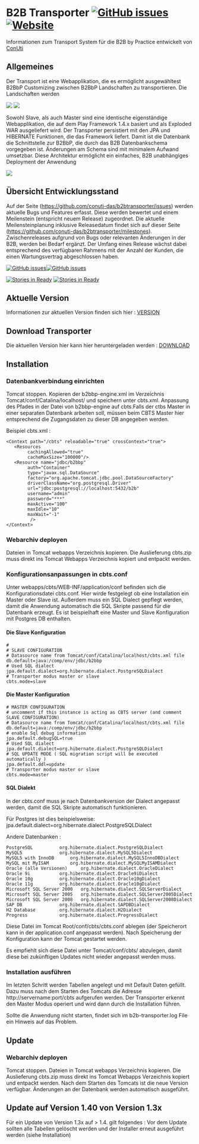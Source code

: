 # B2B Transporter [![GitHub issues](https://img.shields.io/github/release/conuti-das/b2btransporter.svg)](https://github.com/conuti-das/b2btransporter/blob/master/VERSION.md)  [![Website](https://img.shields.io/website-up-down-green-red/http/shields.io.svg?label=Download)](https://github.com/conuti-das/b2btransporter/blob/master/DOWNLOAD.md)




Informationen zum Transport System für die B2B by Practice entwickelt von [ConUti](http://conuti.de) 

## Allgemeines 

Der Transport ist eine Webapplikation, die es ermöglicht ausgewähltest B2BbP Customizing zwischen B2BbP Landschaften zu transportieren. Die Landschaften werden 

![](https://github.com/conuti-das/b2btransporter/blob/master/CBTS1.png)
![](https://github.com/conuti-das/b2btransporter/blob/master/CBTS2.png)

Sowohl Slave, als auch Master sind eine identische eigenständige Webapplikation, die auf dem Play Framework 1.4.x basiert und als Exploded WAR ausgeliefert wird. Der Transporter persistiert mit den JPA und HIBERNATE Funktionen, die das Framework liefert. Damit ist die Datenbank die Schnittstelle zur B2BbP, die durch das B2B Datenbankschema vorgegeben ist. Änderungen am Schema sind mit minimalem Aufwand umsetzbar. Diese Architektur ermöglicht ein einfaches, B2B unabhängiges Deployment der Anwendung

![](https://github.com/conuti-das/b2btransporter/blob/master/CBTS3.png)

## Übersicht Entwicklungsstand

Auf der Seite (https://github.com/conuti-das/b2btransporter/issues) werden aktuelle Bugs und Features erfasst. Diese werden bewertet und einem Meilenstein (entspricht neuem Release) zugeordnet. Die aktuelle Meilensteinplanung inklusive Releasedatum findet sich auf dieser Seite (https://github.com/conuti-das/b2btransporter/milestones). 
Zwischenreleases aufgrund von Bugs oder relevanten Änderungen in der B2B, werden bei Bedarf ergänzt.
Der Umfang eines Release wächst dabei entsprechend des verfügbaren Rahmens mit der Anzahl der Kunden, die einen Wartungsvertrag abgeschlossen haben.


[![GitHub issues](https://img.shields.io/github/issues/conuti-das/b2btransporter.svg)](https://github.com/conuti-das/b2btransporter/issues)[![GitHub issues](https://img.shields.io/github/issues-closed/conuti-das/b2btransporter.svg)](https://github.com/conuti-das/b2btransporter/issues)

[![Stories in Ready](https://badge.waffle.io/conuti-das/b2btransporter.svg?label=bug&title=bug)](https://huboard.com/conuti-das/b2btransporter#/) [![Stories in Ready](https://badge.waffle.io/conuti-das/b2btransporter.svg?label=enhancement&title=Enhancment)](https://huboard.com/conuti-das/b2btransporter#/)

## Aktuelle Version

Informationen zur aktuellen Version finden sich hier : [VERSION](https://github.com/conuti-das/b2btransporter/blob/master/VERSION.md)


## Download Transporter

Die aktuellen Version hier kann hier heruntergeladen werden : [DOWNLOAD](https://github.com/conuti-das/b2btransporter/blob/master/DOWNLOAD.md)

## Installation

### Datenbankverbindung einrichten

Tomcat stoppen. Kopieren der b2bbp-engine.xml im Verzeichnis Tomcat/conf/Catalina/localhost/ und speichern unter cbts.xml. Anpassung des Pfades in der Datei von b2bbp-engine auf cbts.Falls der ctbs Master in einer separaten Datenbank arbeiten soll, müssen beim CBTS Master hier entsprechend die Zugangsdaten zu dieser DB angegeben werden.

Beispiel cbts.xml : 

```
<Context path="/cbts" reloadable="true" crossContext="true">
   <Resources
        cachingAllowed="true"
        cacheMaxSize="100000"/>
   <Resource name="jdbc/b2bbp"
		auth="Container"
		type="javax.sql.DataSource"
		factory="org.apache.tomcat.jdbc.pool.DataSourceFactory"
		driverClassName="org.postgresql.Driver"
		url="jdbc:postgresql://localhost:5432/b2b"
		username="admin"
		password="***"					 
		maxActive="100" 
		maxIdle="10" 
		maxWait="-1"
		 />
</Context>
```
### Webarchiv deployen

Dateien in Tomcat webapps Verzeichnis kopieren. Die Auslieferung cbts.zip muss direkt ins Tomcat Webapps Verzeichnis kopiert und entpackt werden.

### Konfigurationsanpassungen in cbts.conf

Unter webapps/cbts/WEB-INF/application/conf befinden sich die Konfigurationsdatei cbts.conf. Hier wirde festgelegt ob eine Installation ein Master oder Slave ist. Außerdem muss ein SQL Dialect gepflegt werden, damit die Anwendung automatisch die SQL Skripte passend für die Datenbank erzeugt. Es ist beispielhaft eine Master und Slave Konfiguration mit Postgres DB enthalten. 

#### Die Slave Konfiguration
```
#
# SLAVE CONFIGURATION
# Datasource name from Tomcat/conf/Catalina/localhost/cbts.xml file 
db.default=java:/comp/env/jdbc/b2bbp
# Used SQL dialect
jpa.default.dialect=org.hibernate.dialect.PostgreSQLDialect
# Transporter modus master or slave
cbts.mode=slave
```

#### Die Master Konfiguration
```
# MASTER CONFIGURATION
# uncomment if this instance is acting as CBTS server (and comment SLAVE CONFIGURATION)
# Datasource name from Tomcat/conf/Catalina/localhost/cbts.xml file 
db.default=java:/comp/env/jdbc/b2bbp
# enable Sql debug information
jpa.default.debugSQL=true
# Used SQL dialect
jpa.default.dialect=org.hibernate.dialect.PostgreSQLDialect
# SQL UPDATE MODE ( SQL migration script will be executed automatically ) 
jpa.default.ddl=update
# Transporter modus master or slave
cbts.mode=master
```

#### SQL Dialekt 

In der cbts.conf muss je nach Datenbankversion der Dialect angepasst werden, damit die SQL Skripte automatisch funktionieren.

Für Postgres ist dies beispielsweise:
jpa.default.dialect=org.hibernate.dialect.PostgreSQLDialect

Andere Datenbanken :
```
PostgreSQL			org.hibernate.dialect.PostgreSQLDialect
MySQL5				org.hibernate.dialect.MySQL5Dialect
MySQL5 with InnoDB		org.hibernate.dialect.MySQL5InnoDBDialect
MySQL mit MyISAM		org.hibernate.dialect.MySQLMyISAMDialect
Oracle (alle Versionen)		org.hibernate.dialect.OracleDialect
Oracle 9i			org.hibernate.dialect.Oracle9iDialect
Oracle 10g			org.hibernate.dialect.Oracle10gDialect
Oracle 11g			org.hibernate.dialect.Oracle10gDialect
Microsoft SQL Server 2000	org.hibernate.dialect.SQLServerDialect
Microsoft SQL Server 2005	org.hibernate.dialect.SQLServer2005Dialect
Microsoft SQL Server 2008	org.hibernate.dialect.SQLServer2008Dialect
SAP DB				org.hibernate.dialect.SAPDBDialect
H2 Database			org.hibernate.dialect.H2Dialect
Progress			org.hibernate.dialect.ProgressDialect
```


Diese Datei im Tomcat Root/conf/cbts/cbts.conf ablegen (der Speicherort kann in der application.conf angepasst werden). Nach Speicherung der Konfiguration kann der Tomcat gestartet werden. 

Es empfiehlt sich diese Datei unter Tomcat/conf/cbts/ abzulegen, damit diese bei zukünftigen Updates nicht wieder angepasst werden muss.





### Installation ausführen

Im letzten Schritt werden Tabellen angelegt und mit Default Daten gefüllt. Dazu muss nach dem Starten des Tomcats die Adresse http://servername:port/cbts aufgerufen werden. Der Transporter erkennt den Master Modus operiert und wird dann durch die Installation führen.

Sollte die Anwendung nicht starten, findet sich im b2b-transporter.log File ein Hinweis auf das Problem. 

## Update

### Webarchiv deployen

Tomcat stoppen. Dateien in Tomcat webapps Verzeichnis kopieren. Die Auslieferung cbts.zip muss direkt ins Tomcat Webapps Verzeichnis kopiert und entpackt werden. Nach dem Starten des Tomcats ist die neue Version verfügbar. Änderungen an der Datenbank werden automatisch ausgeführt.

## Update auf Version 1.40 von Version 1.3x 

Für ein Update von Version 1.3x auf > 1.4. gilt folgendes : Vor dem Update sollten alle Tabellen gelöscht werden und der Installer erneut ausgeführt werden (siehe Installation)



